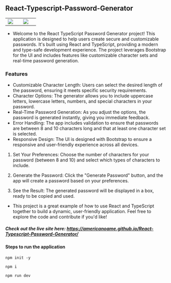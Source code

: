 ## React-Typescript-Password-Generator

<table>
  <tr>
    <td><img src="https://github.com/user-attachments/assets/f8e9b04c-2b2f-4f1c-9f59-12231e847989"><td>
    <td><img src="https://github.com/user-attachments/assets/f8706260-5b81-4cdb-81ff-9eb817889d41"><td>
  </tr>
</table>

- Welcome to the React TypeScript Password Generator project! This application is  designed to help users create secure and customizable passwords. It's built using React and TypeScript, providing a modern and type-safe development experience. The project leverages Bootstrap for the UI and includes features like customizable  character sets and real-time password generation.

### Features

- Customizable Character Length: Users can select the desired length of the password, ensuring it meets specific security requirements.
- Character Options: The generator allows you to include uppercase letters, lowercase letters, numbers, and special characters in your password.
- Real-Time Password Generation: As you adjust the options, the password is generated instantly, giving you immediate feedback.
- Error Handling: The app includes validation to ensure that passwords are between 8 and 10 characters long and that at least one character set is selected.
- Responsive Design: The UI is designed with Bootstrap to ensure a responsive and user-friendly experience across all devices.


1) Set Your Preferences: Choose the number of characters for your password (between 8 and 10) and select which types of characters to include.

2) Generate the Password: Click the "Generate Password" button, and the app will create a password based on your preferences.

3) See the Result: The generated password will be displayed in a box, ready to be copied and used.


- This project is a great example of how to use React and TypeScript together to build a dynamic, user-friendly application. Feel free to explore the code and contribute if you'd like!


##### Check out the live site here: https://americanoame.github.io/React-Typescript-Password-Generator/

#### Steps to run the application

```
npm init -y
```

```
npm i
```

```
npm run dev
```